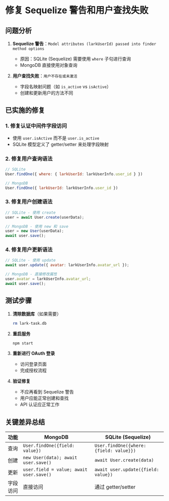 # 修复 Sequelize 警告和用户查找失败

## 问题分析

1. **Sequelize 警告**：`Model attributes (larkUserId) passed into finder method options`
   - 原因：SQLite (Sequelize) 需要使用 `where` 子句进行查询
   - MongoDB 直接使用对象查询

2. **用户查找失败**：`用户不存在或未激活`
   - 字段名映射问题（如 `is_active` vs `isActive`）
   - 创建和更新用户的方法不同

## 已实施的修复

### 1. 修复认证中间件字段访问
- 使用 `user.isActive` 而不是 `user.is_active`
- SQLite 模型定义了 getter/setter 来处理字段映射

### 2. 修复用户查询语法
```javascript
// SQLite
User.findOne({ where: { larkUserId: larkUserInfo.user_id } })

// MongoDB
User.findOne({ larkUserId: larkUserInfo.user_id })
```

### 3. 修复用户创建语法
```javascript
// SQLite - 使用 create
user = await User.create(userData);

// MongoDB - 使用 new 和 save
user = new User(userData);
await user.save();
```

### 4. 修复用户更新语法
```javascript
// SQLite - 使用 update
await user.update({ avatar: larkUserInfo.avatar_url });

// MongoDB - 直接修改属性
user.avatar = larkUserInfo.avatar_url;
await user.save();
```

## 测试步骤

1. **清除数据库**（如果需要）
   ```bash
   rm lark-task.db
   ```

2. **重启服务**
   ```bash
   npm start
   ```

3. **重新进行 OAuth 登录**
   - 访问登录页面
   - 完成授权流程

4. **验证修复**
   - 不应再看到 Sequelize 警告
   - 用户应能正常创建和查找
   - API 认证应正常工作

## 关键差异总结

| 功能 | MongoDB | SQLite (Sequelize) |
|------|---------|-------------------|
| 查询 | `User.findOne({field: value})` | `User.findOne({where: {field: value}})` |
| 创建 | `new User(data); await user.save()` | `await User.create(data)` |
| 更新 | `user.field = value; await user.save()` | `await user.update({field: value})` |
| 字段访问 | 直接访问 | 通过 getter/setter |